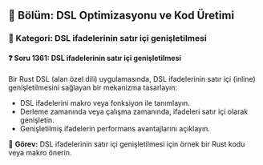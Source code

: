 ## 📘 Bölüm: DSL Optimizasyonu ve Kod Üretimi  
### 🔹 Kategori: DSL ifadelerinin satır içi genişletilmesi  
#### ❓ Soru 1361: DSL ifadelerinin satır içi genişletilmesi

Bir Rust DSL (alan özel dili) uygulamasında, DSL ifadelerinin satır içi (inline) genişletilmesini sağlayan bir mekanizma tasarlayın:

- DSL ifadelerini makro veya fonksiyon ile tanımlayın.
- Derleme zamanında veya çalışma zamanında, ifadeleri satır içi olarak genişletin.
- Genişletilmiş ifadelerin performans avantajlarını açıklayın.

🔧 **Görev:** DSL ifadelerinin satır içi genişletilmesi için örnek bir Rust kodu veya makro önerin.
